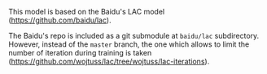 This model is based on the Baidu's LAC model (https://github.com/baidu/lac).

The Baidu's repo is included as a git submodule at `baidu/lac` subdirectory. However, instead of the `master` branch, the one which allows to limit the number of iteration during training is taken (https://github.com/wojtuss/lac/tree/wojtuss/lac-iterations).
